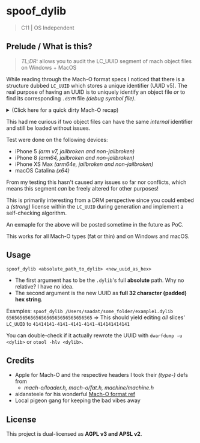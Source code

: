 # spoof_dylib
> C11 | OS Independent 

## Prelude / What is this?
> *TL;DR:* allows you to audit the LC_UUID segment of mach object files on Windows + MacOS

While reading through the Mach-O format specs I noticed that there is a structure dubbed `LC_UUID` which stores a unique identifier (UUID v5). The real purpose of having an UUID is to uniquely identify an object file _or_ to find its corresponding `.dSYM` file _(debug symbol file)_.

<details>
  <summary>(Click here for a quick dirty Mach-O recap)</summary>
  
  Mach Object Files *(short Mach-O)* are usually made up of a `mach_header` or `mach_header_64` (depending on your target) which describes the object files' layout.
  
  _(You can join multiple Mach-O's together with tools such as `lipo` to create "universal" binaries, these use a different header, namely `fat_header` and need to be browsed a bit differently)_
  
  Immediately after follow a series of `LC_*` structs which describe the object's content (vm mapping, symbol table location, linkage et. al.).
  
  **However**, before any `LC_*` struct is a `load_command` struct which describes the `LC_*` type and total size _(the `cmd` and `cmdsize`fields)_ for easier identification.
</details>

This had me curious if two object files can have the same _internal_ identifier and still be loaded without issues.

Test were done on the following devices:
- iPhone 5 _(arm v7, jailbroken and non-jailbroken)_
- iPhone 8 _(arm64, jailbroken and non-jailbroken)_
- iPhone XS Max _(arm64e, jailbroken and non-jailbroken)_
- macOS Catalina _(x64)_

From my testing this hasn't caused any issues so far nor conflicts, which means this segment _can_ be freely altered for other purposes!

This is primarily interesting from a DRM perspective since you could embed a _(strong)_ license within the `LC_UUID` during generation and implement a self-checking algorithm.

An exmaple for the above will be posted sometime in the future as PoC.


This works for all Mach-O types (fat or thin) and on Windows and macOS.

## Usage
`spoof_dylib <absolute_path_to_dylib> <new_uuid_as_hex>`
- The first argument has to be the `.dylib`'s full **absolute** path. Why no relative? I have no idea.
- The second argument is the new UUID as **full 32 character (padded) hex string**.

Examples:
`spoof_dylib /Users/saadat/some_folder/example1.dylib 65656565656565656565656565656565`
=> This should yield editing _all_ slices' `LC_UUID` to `41414141-4141-4141-4141-414141414141`

You can double-check if it actually rewrote the UUID with `dwarfdump -u <dylib>` or `otool -hlv <dylib>`.

## Credits
- Apple for Mach-O and the respective headers I took their _(type-)_ defs from
	- _mach-o/loader.h, mach-o/fat.h, machine/machine.h_
- aidansteele for his wonderful [Mach-O format ref](https://github.com/aidansteele/osx-abi-macho-file-format-reference)
- Local pigeon gang for keeping the bad vibes away

## License
This project is dual-licensed as **AGPL v3 and APSL v2**.

